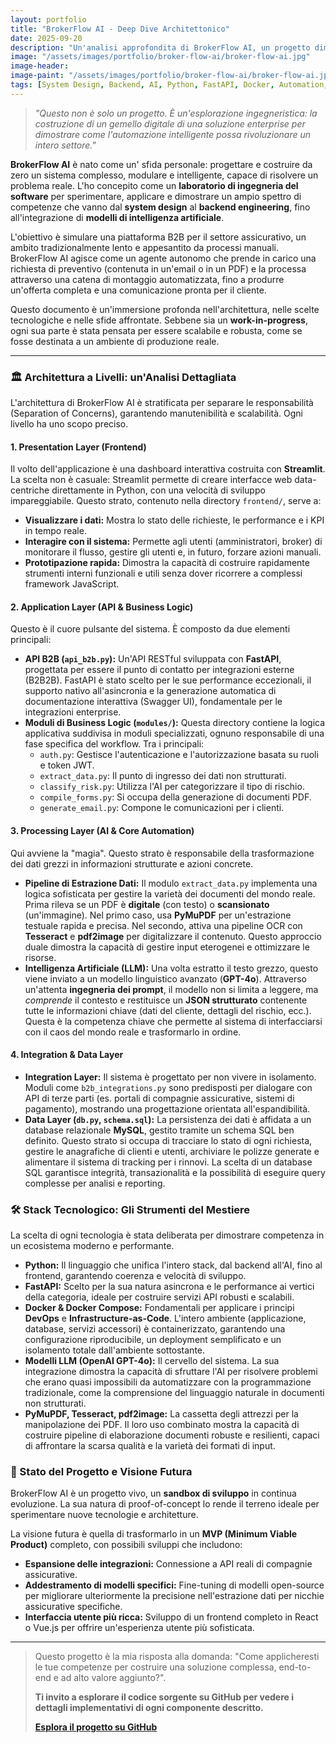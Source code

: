 ```yaml
---
layout: portfolio
title: "BrokerFlow AI - Deep Dive Architettonico"
date: 2025-09-20
description: "Un'analisi approfondita di BrokerFlow AI, un progetto dimostrativo che esplora architetture software complesse, intelligenza artificiale e automazione end-to-end nel settore assicurativo."
image: "/assets/images/portfolio/broker-flow-ai/broker-flow-ai.jpg"
image-header:
image-paint: "/assets/images/portfolio/broker-flow-ai/broker-flow-ai.jpg"
tags: [System Design, Backend, AI, Python, FastAPI, Docker, Automation, Data Science, Architettura]
---
```


> *"Questo non è solo un progetto. È un'esplorazione ingegneristica: la costruzione di un gemello digitale di una soluzione enterprise per dimostrare come l'automazione intelligente possa rivoluzionare un intero settore."*

**BrokerFlow AI** è nato come un' sfida personale: progettare e costruire da zero un sistema complesso, modulare e intelligente, capace di risolvere un problema reale. L'ho concepito come un **laboratorio di ingegneria del software** per sperimentare, applicare e dimostrare un ampio spettro di competenze che vanno dal **system design** al **backend engineering**, fino all'integrazione di **modelli di intelligenza artificiale**.

L'obiettivo è simulare una piattaforma B2B per il settore assicurativo, un ambito tradizionalmente lento e appesantito da processi manuali. BrokerFlow AI agisce come un agente autonomo che prende in carico una richiesta di preventivo (contenuta in un'email o in un PDF) e la processa attraverso una catena di montaggio automatizzata, fino a produrre un'offerta completa e una comunicazione pronta per il cliente.

Questo documento è un'immersione profonda nell'architettura, nelle scelte tecnologiche e nelle sfide affrontate. Sebbene sia un **work-in-progress**, ogni sua parte è stata pensata per essere scalabile e robusta, come se fosse destinata a un ambiente di produzione reale.

---

### 🏛️ Architettura a Livelli: un'Analisi Dettagliata

L'architettura di BrokerFlow AI è stratificata per separare le responsabilità (Separation of Concerns), garantendo manutenibilità e scalabilità. Ogni livello ha uno scopo preciso.

#### 1. Presentation Layer (Frontend)
Il volto dell'applicazione è una dashboard interattiva costruita con **Streamlit**. La scelta non è casuale: Streamlit permette di creare interfacce web data-centriche direttamente in Python, con una velocità di sviluppo impareggiabile. Questo strato, contenuto nella directory `frontend/`, serve a:
*   **Visualizzare i dati:** Mostra lo stato delle richieste, le performance e i KPI in tempo reale.
*   **Interagire con il sistema:** Permette agli utenti (amministratori, broker) di monitorare il flusso, gestire gli utenti e, in futuro, forzare azioni manuali.
*   **Prototipazione rapida:** Dimostra la capacità di costruire rapidamente strumenti interni funzionali e utili senza dover ricorrere a complessi framework JavaScript.

#### 2. Application Layer (API & Business Logic)
Questo è il cuore pulsante del sistema. È composto da due elementi principali:
*   **API B2B (`api_b2b.py`):** Un'API RESTful sviluppata con **FastAPI**, progettata per essere il punto di contatto per integrazioni esterne (B2B2B). FastAPI è stato scelto per le sue performance eccezionali, il supporto nativo all'asincronia e la generazione automatica di documentazione interattiva (Swagger UI), fondamentale per le integrazioni enterprise.
*   **Moduli di Business Logic (`modules/`):** Questa directory contiene la logica applicativa suddivisa in moduli specializzati, ognuno responsabile di una fase specifica del workflow. Tra i principali:
    *   `auth.py`: Gestisce l'autenticazione e l'autorizzazione basata su ruoli e token JWT.
    *   `extract_data.py`: Il punto di ingresso dei dati non strutturati.
    *   `classify_risk.py`: Utilizza l'AI per categorizzare il tipo di rischio.
    *   `compile_forms.py`: Si occupa della generazione di documenti PDF.
    *   `generate_email.py`: Compone le comunicazioni per i clienti.

#### 3. Processing Layer (AI & Core Automation)
Qui avviene la "magia". Questo strato è responsabile della trasformazione dei dati grezzi in informazioni strutturate e azioni concrete.
*   **Pipeline di Estrazione Dati:** Il modulo `extract_data.py` implementa una logica sofisticata per gestire la varietà dei documenti del mondo reale. Prima rileva se un PDF è **digitale** (con testo) o **scansionato** (un'immagine). Nel primo caso, usa **PyMuPDF** per un'estrazione testuale rapida e precisa. Nel secondo, attiva una pipeline OCR con **Tesseract** e **pdf2image** per digitalizzare il contenuto. Questo approccio duale dimostra la capacità di gestire input eterogenei e ottimizzare le risorse.
*   **Intelligenza Artificiale (LLM):** Una volta estratto il testo grezzo, questo viene inviato a un modello linguistico avanzato (**GPT-4o**). Attraverso un'attenta **ingegneria dei prompt**, il modello non si limita a leggere, ma *comprende* il contesto e restituisce un **JSON strutturato** contenente tutte le informazioni chiave (dati del cliente, dettagli del rischio, ecc.). Questa è la competenza chiave che permette al sistema di interfacciarsi con il caos del mondo reale e trasformarlo in ordine.

#### 4. Integration & Data Layer
*   **Integration Layer:** Il sistema è progettato per non vivere in isolamento. Moduli come `b2b_integrations.py` sono predisposti per dialogare con API di terze parti (es. portali di compagnie assicurative, sistemi di pagamento), mostrando una progettazione orientata all'espandibilità.
*   **Data Layer (`db.py`, `schema.sql`):** La persistenza dei dati è affidata a un database relazionale **MySQL**, gestito tramite un schema SQL ben definito. Questo strato si occupa di tracciare lo stato di ogni richiesta, gestire le anagrafiche di clienti e utenti, archiviare le polizze generate e alimentare il sistema di tracking per i rinnovi. La scelta di un database SQL garantisce integrità, transazionalità e la possibilità di eseguire query complesse per analisi e reporting.

### 🛠️ Stack Tecnologico: Gli Strumenti del Mestiere

La scelta di ogni tecnologia è stata deliberata per dimostrare competenza in un ecosistema moderno e performante.

*   **Python:** Il linguaggio che unifica l'intero stack, dal backend all'AI, fino al frontend, garantendo coerenza e velocità di sviluppo.
*   **FastAPI:** Scelto per la sua natura asincrona e le performance ai vertici della categoria, ideale per costruire servizi API robusti e scalabili.
*   **Docker & Docker Compose:** Fondamentali per applicare i principi **DevOps** e **Infrastructure-as-Code**. L'intero ambiente (applicazione, database, servizi accessori) è containerizzato, garantendo una configurazione riproducibile, un deployment semplificato e un isolamento totale dall'ambiente sottostante.
*   **Modelli LLM (OpenAI GPT-4o):** Il cervello del sistema. La sua integrazione dimostra la capacità di sfruttare l'AI per risolvere problemi che erano quasi impossibili da automatizzare con la programmazione tradizionale, come la comprensione del linguaggio naturale in documenti non strutturati.
*   **PyMuPDF, Tesseract, pdf2image:** La cassetta degli attrezzi per la manipolazione dei PDF. Il loro uso combinato mostra la capacità di costruire pipeline di elaborazione documenti robuste e resilienti, capaci di affrontare la scarsa qualità e la varietà dei formati di input.

### 🚀 Stato del Progetto e Visione Futura

BrokerFlow AI è un progetto vivo, un **sandbox di sviluppo** in continua evoluzione. La sua natura di proof-of-concept lo rende il terreno ideale per sperimentare nuove tecnologie e architetture.

La visione futura è quella di trasformarlo in un **MVP (Minimum Viable Product)** completo, con possibili sviluppi che includono:
*   **Espansione delle integrazioni:** Connessione a API reali di compagnie assicurative.
*   **Addestramento di modelli specifici:** Fine-tuning di modelli open-source per migliorare ulteriormente la precisione nell'estrazione dati per nicchie assicurative specifiche.
*   **Interfaccia utente più ricca:** Sviluppo di un frontend completo in React o Vue.js per offrire un'esperienza utente più sofisticata.

---

> Questo progetto è la mia risposta alla domanda: "Come applicheresti le tue competenze per costruire una soluzione complessa, end-to-end e ad alto valore aggiunto?".
> 
> **Ti invito a esplorare il codice sorgente su GitHub per vedere i dettagli implementativi di ogni componente descritto.**
> 
> **[Esplora il progetto su GitHub](https://github.com/broker-flow-ai/broker-flow-ai)**